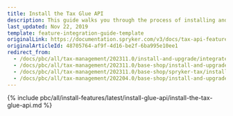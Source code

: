 ```yaml
---
title: Install the Tax Glue API
description: This guide walks you through the process of installing and configuring the Product Tax Sets API feature in your project.
last_updated: Nov 22, 2019
template: feature-integration-guide-template
originalLink: https://documentation.spryker.com/v3/docs/tax-api-feature-integration-201907
originalArticleId: 48705764-af9f-4d16-be2f-6ba995e10ee1
redirect_from:
  - /docs/pbc/all/tax-management/202311.0/install-and-upgrade/integrate-the-tax-glue-api.html
  - /docs/pbc/all/tax-management/202311.0/base-shop/install-and-upgrade/install-the-tax-glue-api.html
  - /docs/pbc/all/tax-management/202311.0/base-shop/spryker-tax/install-and-upgrade/install-the-tax-glue-api.html
  - /docs/pbc/all/tax-management/202204.0/base-shop/install-and-upgrade/install-the-tax-glue-api.html
---
```


{% include pbc/all/install-features/latest/install-glue-api/install-the-tax-glue-api.md %} <!-- To edit, see /_includes/pbc/all/install-features/202311.0/install-glue-api/install-the-tax-glue-api.md -->
